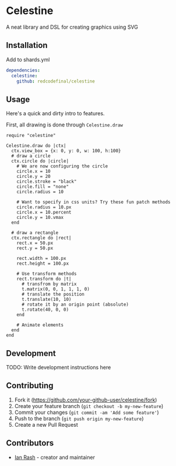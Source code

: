 # Celestine

A neat library and DSL for creating graphics using SVG

## Installation

Add to shards.yml

```yml
dependencies:
  celestine:
    github: redcodefinal/celestine
```

## Usage

Here's a quick and dirty intro to features.

First, all drawing is done through `Celestine.draw`

```crystal
require "celestine"

Celestine.draw do |ctx|
  ctx.view_box = {x: 0, y: 0, w: 100, h:100}
  # draw a circle
  ctx.circle do |circle|
    # We are now configuring the circle
    circle.x = 10
    circle.y = 20
    circle.stroke = "black"
    circle.fill = "none"
    circle.radius = 10

    # Want to specify in css units? Try these fun patch methods
    circle.radius = 10.px
    circle.x = 10.percent
    circle.y = 10.vmax
  end

  # draw a rectangle
  ctx.rectangle do |rect|
    rect.x = 50.px
    rect.y = 50.px

    rect.width = 100.px
    rect.height = 100.px

    # Use transform methods
    rect.transform do |t|
      # transfrom by matrix
      t.matrix(0, 0, 1, 1, 1, 0)
      # translate the position
      t.translate(10, 10)
      # rotate it by an origin point (absolute)
      t.rotate(40, 0, 0)
    end

    # Animate elements
  end
end
```

## Development

TODO: Write development instructions here

## Contributing

1. Fork it (<https://github.com/your-github-user/celestine/fork>)
2. Create your feature branch (`git checkout -b my-new-feature`)
3. Commit your changes (`git commit -am 'Add some feature'`)
4. Push to the branch (`git push origin my-new-feature`)
5. Create a new Pull Request

## Contributors

- [Ian Rash](https://github.com/your-github-user) - creator and maintainer

